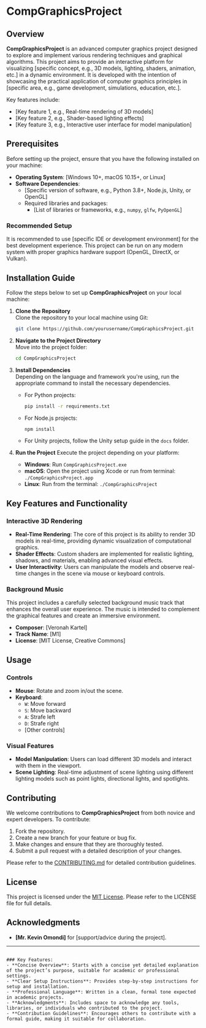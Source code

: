 
# CompGraphicsProject

## Overview

**CompGraphicsProject** is an advanced computer graphics project designed to explore and implement various rendering techniques and graphical algorithms. This project aims to provide an interactive platform for visualizing [specific concept, e.g., 3D models, lighting, shaders, animation, etc.] in a dynamic environment. It is developed with the intention of showcasing the practical application of computer graphics principles in [specific area, e.g., game development, simulations, education, etc.].

Key features include:
- [Key feature 1, e.g., Real-time rendering of 3D models]
- [Key feature 2, e.g., Shader-based lighting effects]
- [Key feature 3, e.g., Interactive user interface for model manipulation]

## Prerequisites

Before setting up the project, ensure that you have the following installed on your machine:

- **Operating System**: [Windows 10+, macOS 10.15+, or Linux]
- **Software Dependencies**:
  - [Specific version of software, e.g., Python 3.8+, Node.js, Unity, or OpenGL]
  - Required libraries and packages:
    - [List of libraries or frameworks, e.g., `numpy`, `glfw`, `PyOpenGL`]
  
### Recommended Setup
It is recommended to use [specific IDE or development environment] for the best development experience. This project can be run on any modern system with proper graphics hardware support (OpenGL, DirectX, or Vulkan).

## Installation Guide

Follow the steps below to set up **CompGraphicsProject** on your local machine:

1. **Clone the Repository**  
   Clone the repository to your local machine using Git:
   ```bash
   git clone https://github.com/yourusername/CompGraphicsProject.git
   ```
2. **Navigate to the Project Directory**  
   Move into the project folder:
   ```bash
   cd CompGraphicsProject
   ```
3. **Install Dependencies**  
   Depending on the language and framework you're using, run the appropriate command to install the necessary dependencies.
   - For Python projects:
     ```bash
     pip install -r requirements.txt
     ```
   - For Node.js projects:
     ```bash
     npm install
     ```
   - For Unity projects, follow the Unity setup guide in the `docs` folder.

4. **Run the Project**
   Execute the project depending on your platform:
   - **Windows**: Run `CompGraphicsProject.exe`
   - **macOS**: Open the project using Xcode or run from terminal: `./CompGraphicsProject.app`
   - **Linux**: Run from the terminal: `./CompGraphicsProject`

## Key Features and Functionality

### Interactive 3D Rendering
- **Real-Time Rendering**: The core of this project is its ability to render 3D models in real-time, providing dynamic visualization of computational graphics.
- **Shader Effects**: Custom shaders are implemented for realistic lighting, shadows, and materials, enabling advanced visual effects.
- **User Interactivity**: Users can manipulate the models and observe real-time changes in the scene via mouse or keyboard controls.

### Background Music
This project includes a carefully selected background music track that enhances the overall user experience. The music is intended to complement the graphical features and create an immersive environment.

- **Composer**: [Veronah Kartel]
- **Track Name**: [M1]
- **License**: [MIT License, Creative Commons]

## Usage

### Controls
- **Mouse**: Rotate and zoom in/out the scene.
- **Keyboard**:
  - `W`: Move forward
  - `S`: Move backward
  - `A`: Strafe left
  - `D`: Strafe right
  - [Other controls]

### Visual Features
- **Model Manipulation**: Users can load different 3D models and interact with them in the viewport.
- **Scene Lighting**: Real-time adjustment of scene lighting using different lighting models such as point lights, directional lights, and spotlights.

## Contributing

We welcome contributions to **CompGraphicsProject** from both novice and expert developers. To contribute:

1. Fork the repository.
2. Create a new branch for your feature or bug fix.
3. Make changes and ensure that they are thoroughly tested.
4. Submit a pull request with a detailed description of your changes.

Please refer to the [CONTRIBUTING.md](CONTRIBUTING.md) for detailed contribution guidelines.

## License

This project is licensed under the [MIT License](LICENSE). Please refer to the LICENSE file for full details.

## Acknowledgments

- **[Mr. Kevin Omondi]** for [support/advice during the project].

---

```

### Key Features:
- **Concise Overview**: Starts with a concise yet detailed explanation of the project’s purpose, suitable for academic or professional settings.
- **Clear Setup Instructions**: Provides step-by-step instructions for setup and installation.
- **Professional Language**: Written in a clean, formal tone expected in academic projects.
- **Acknowledgments**: Includes space to acknowledge any tools, libraries, or individuals who contributed to the project.
- **Contribution Guidelines**: Encourages others to contribute with a formal guide, making it suitable for collaboration.
